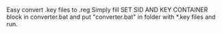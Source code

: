 Easy convert .key files to .reg
Simply fill SET SID AND KEY CONTAINER block in converter.bat
and put "converter.bat" in folder with *.key files and run.

